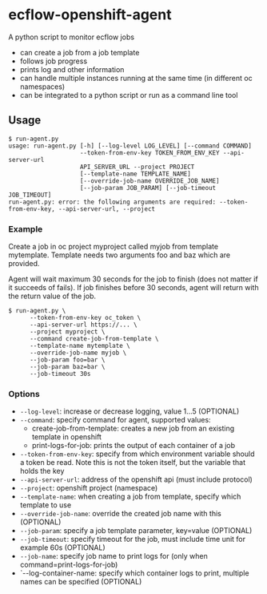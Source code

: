 # ecflow-openshift-agent

A python script to monitor ecflow jobs
* can create a job from a job template
* follows job progress
* prints log and other information
* can handle multiple instances running at the same time (in different oc namespaces)
* can be integrated to a python script or run as a command line tool


## Usage

```
$ run-agent.py
usage: run-agent.py [-h] [--log-level LOG_LEVEL] [--command COMMAND]
                    --token-from-env-key TOKEN_FROM_ENV_KEY --api-server-url
                    API_SERVER_URL --project PROJECT
                    [--template-name TEMPLATE_NAME]
                    [--override-job-name OVERRIDE_JOB_NAME]
                    [--job-param JOB_PARAM] [--job-timeout JOB_TIMEOUT]
run-agent.py: error: the following arguments are required: --token-from-env-key, --api-server-url, --project
```

### Example

Create a job in oc project myproject called myjob from template mytemplate. Template needs two arguments foo and baz which are provided. 

Agent will wait maximum 30 seconds for the job to finish (does not matter if it succeeds of fails). If job finishes before 30 seconds, agent will return with the return value of the job.

```
$ run-agent.py \
      --token-from-env-key oc_token \
      --api-server-url https://... \
      --project myproject \
      --command create-job-from-template \
      --template-name mytemplate \
      --override-job-name myjob \
      --job-param foo=bar \
      --job-param baz=bar \
      --job-timeout 30s
```

### Options
* `--log-level`: increase or decrease logging, value 1...5 (OPTIONAL)
* `--command`: specify command for agent, supported values:
  * create-job-from-template: creates a new job from an existing template in openshift
  * print-logs-for-job: prints the output of each container of a job
* `--token-from-env-key`: specify from which environment variable should a token be read. Note this is not the token itself, but the variable that holds the key
* `--api-server-url`: address of the openshift api (must include protocol)
* `--project`: openshift project (namespace)
* `--template-name`: when creating a job from template, specify which template to use
* `--override-job-name`: override the created job name with this (OPTIONAL)
* `--job-param`: specify a job template parameter, key=value (OPTIONAL)
* `--job-timeout`: specify timeout for the job, must include time unit for example 60s (OPTIONAL)
* `--job-name`: specify job name to print logs for (only when command=print-logs-for-job)
* `--log-container-name: specify which container logs to print, multiple names can be specified (OPTIONAL)

